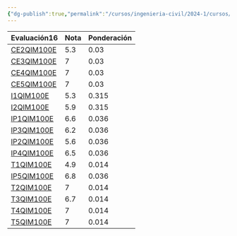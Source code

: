 ```yaml
---
{"dg-publish":true,"permalink":"/cursos/ingenieria-civil/2024-1/cursos/qim-100-e/"}
---
```


<div><table class="dataview table-view-table"><thead class="table-view-thead"><tr class="table-view-tr-header"><th class="table-view-th"><span>Evaluación</span><span class="dataview small-text">16</span></th><th class="table-view-th"><span>Nota</span></th><th class="table-view-th"><span>Ponderación</span></th></tr></thead><tbody class="table-view-tbody"><tr><td><span><a data-tooltip-position="top" aria-label="Cursos/Ingeniería Civil/2024-1/Evaluaciones/Química para Ingeniería/CE2QIM100E.md" data-href="Cursos/Ingeniería Civil/2024-1/Evaluaciones/Química para Ingeniería/CE2QIM100E.md" href="Cursos/Ingeniería Civil/2024-1/Evaluaciones/Química para Ingeniería/CE2QIM100E.md" class="original-internal-link" target="_blank" rel="noopener nofollow" style="display: none;">CE2QIM100E</a><a data-tooltip-position="top" aria-label="Cursos/Ingeniería Civil/2024-1/Evaluaciones/Química para Ingeniería/CE2QIM100E.md" data-href="Cursos/Ingeniería Civil/2024-1/Evaluaciones/Química para Ingeniería/CE2QIM100E.md" href="Cursos/Ingeniería Civil/2024-1/Evaluaciones/Química para Ingeniería/CE2QIM100E.md" class="internal-link mathLink-internal-link" target="_blank" rel="noopener nofollow">CE2QIM100E</a></span></td><td>5.3</td><td><span>0.03</span></td></tr><tr><td><span><a data-tooltip-position="top" aria-label="Cursos/Ingeniería Civil/2024-1/Evaluaciones/Química para Ingeniería/CE3QIM100E.md" data-href="Cursos/Ingeniería Civil/2024-1/Evaluaciones/Química para Ingeniería/CE3QIM100E.md" href="Cursos/Ingeniería Civil/2024-1/Evaluaciones/Química para Ingeniería/CE3QIM100E.md" class="original-internal-link" target="_blank" rel="noopener nofollow" style="display: none;">CE3QIM100E</a><a data-tooltip-position="top" aria-label="Cursos/Ingeniería Civil/2024-1/Evaluaciones/Química para Ingeniería/CE3QIM100E.md" data-href="Cursos/Ingeniería Civil/2024-1/Evaluaciones/Química para Ingeniería/CE3QIM100E.md" href="Cursos/Ingeniería Civil/2024-1/Evaluaciones/Química para Ingeniería/CE3QIM100E.md" class="internal-link mathLink-internal-link" target="_blank" rel="noopener nofollow">CE3QIM100E</a></span></td><td>7</td><td><span>0.03</span></td></tr><tr><td><span><a data-tooltip-position="top" aria-label="Cursos/Ingeniería Civil/2024-1/Evaluaciones/Química para Ingeniería/CE4QIM100E.md" data-href="Cursos/Ingeniería Civil/2024-1/Evaluaciones/Química para Ingeniería/CE4QIM100E.md" href="Cursos/Ingeniería Civil/2024-1/Evaluaciones/Química para Ingeniería/CE4QIM100E.md" class="original-internal-link" target="_blank" rel="noopener nofollow" style="display: none;">CE4QIM100E</a><a data-tooltip-position="top" aria-label="Cursos/Ingeniería Civil/2024-1/Evaluaciones/Química para Ingeniería/CE4QIM100E.md" data-href="Cursos/Ingeniería Civil/2024-1/Evaluaciones/Química para Ingeniería/CE4QIM100E.md" href="Cursos/Ingeniería Civil/2024-1/Evaluaciones/Química para Ingeniería/CE4QIM100E.md" class="internal-link mathLink-internal-link" target="_blank" rel="noopener nofollow">CE4QIM100E</a></span></td><td>7</td><td><span>0.03</span></td></tr><tr><td><span><a data-tooltip-position="top" aria-label="Cursos/Ingeniería Civil/2024-1/Evaluaciones/Química para Ingeniería/CE5QIM100E.md" data-href="Cursos/Ingeniería Civil/2024-1/Evaluaciones/Química para Ingeniería/CE5QIM100E.md" href="Cursos/Ingeniería Civil/2024-1/Evaluaciones/Química para Ingeniería/CE5QIM100E.md" class="original-internal-link" target="_blank" rel="noopener nofollow" style="display: none;">CE5QIM100E</a><a data-tooltip-position="top" aria-label="Cursos/Ingeniería Civil/2024-1/Evaluaciones/Química para Ingeniería/CE5QIM100E.md" data-href="Cursos/Ingeniería Civil/2024-1/Evaluaciones/Química para Ingeniería/CE5QIM100E.md" href="Cursos/Ingeniería Civil/2024-1/Evaluaciones/Química para Ingeniería/CE5QIM100E.md" class="internal-link mathLink-internal-link" target="_blank" rel="noopener nofollow">CE5QIM100E</a></span></td><td>7</td><td><span>0.03</span></td></tr><tr><td><span><a data-tooltip-position="top" aria-label="Cursos/Ingeniería Civil/2024-1/Evaluaciones/Química para Ingeniería/I1QIM100E.md" data-href="Cursos/Ingeniería Civil/2024-1/Evaluaciones/Química para Ingeniería/I1QIM100E.md" href="Cursos/Ingeniería Civil/2024-1/Evaluaciones/Química para Ingeniería/I1QIM100E.md" class="original-internal-link" target="_blank" rel="noopener nofollow" style="display: none;">I1QIM100E</a><a data-tooltip-position="top" aria-label="Cursos/Ingeniería Civil/2024-1/Evaluaciones/Química para Ingeniería/I1QIM100E.md" data-href="Cursos/Ingeniería Civil/2024-1/Evaluaciones/Química para Ingeniería/I1QIM100E.md" href="Cursos/Ingeniería Civil/2024-1/Evaluaciones/Química para Ingeniería/I1QIM100E.md" class="internal-link mathLink-internal-link" target="_blank" rel="noopener nofollow">I1QIM100E</a></span></td><td>5.3</td><td><span>0.315</span></td></tr><tr><td><span><a data-tooltip-position="top" aria-label="Cursos/Ingeniería Civil/2024-1/Evaluaciones/Química para Ingeniería/I2QIM100E.md" data-href="Cursos/Ingeniería Civil/2024-1/Evaluaciones/Química para Ingeniería/I2QIM100E.md" href="Cursos/Ingeniería Civil/2024-1/Evaluaciones/Química para Ingeniería/I2QIM100E.md" class="original-internal-link" target="_blank" rel="noopener nofollow" style="display: none;">I2QIM100E</a><a data-tooltip-position="top" aria-label="Cursos/Ingeniería Civil/2024-1/Evaluaciones/Química para Ingeniería/I2QIM100E.md" data-href="Cursos/Ingeniería Civil/2024-1/Evaluaciones/Química para Ingeniería/I2QIM100E.md" href="Cursos/Ingeniería Civil/2024-1/Evaluaciones/Química para Ingeniería/I2QIM100E.md" class="internal-link mathLink-internal-link" target="_blank" rel="noopener nofollow">I2QIM100E</a></span></td><td>5.9</td><td><span>0.315</span></td></tr><tr><td><span><a data-tooltip-position="top" aria-label="Cursos/Ingeniería Civil/2024-1/Evaluaciones/Química para Ingeniería/IP1QIM100E.md" data-href="Cursos/Ingeniería Civil/2024-1/Evaluaciones/Química para Ingeniería/IP1QIM100E.md" href="Cursos/Ingeniería Civil/2024-1/Evaluaciones/Química para Ingeniería/IP1QIM100E.md" class="original-internal-link" target="_blank" rel="noopener nofollow" style="display: none;">IP1QIM100E</a><a data-tooltip-position="top" aria-label="Cursos/Ingeniería Civil/2024-1/Evaluaciones/Química para Ingeniería/IP1QIM100E.md" data-href="Cursos/Ingeniería Civil/2024-1/Evaluaciones/Química para Ingeniería/IP1QIM100E.md" href="Cursos/Ingeniería Civil/2024-1/Evaluaciones/Química para Ingeniería/IP1QIM100E.md" class="internal-link mathLink-internal-link" target="_blank" rel="noopener nofollow">IP1QIM100E</a></span></td><td>6.6</td><td><span>0.036</span></td></tr><tr><td><span><a data-tooltip-position="top" aria-label="Cursos/Ingeniería Civil/2024-1/Evaluaciones/Química para Ingeniería/IP3QIM100E.md" data-href="Cursos/Ingeniería Civil/2024-1/Evaluaciones/Química para Ingeniería/IP3QIM100E.md" href="Cursos/Ingeniería Civil/2024-1/Evaluaciones/Química para Ingeniería/IP3QIM100E.md" class="original-internal-link" target="_blank" rel="noopener nofollow" style="display: none;">IP3QIM100E</a><a data-tooltip-position="top" aria-label="Cursos/Ingeniería Civil/2024-1/Evaluaciones/Química para Ingeniería/IP3QIM100E.md" data-href="Cursos/Ingeniería Civil/2024-1/Evaluaciones/Química para Ingeniería/IP3QIM100E.md" href="Cursos/Ingeniería Civil/2024-1/Evaluaciones/Química para Ingeniería/IP3QIM100E.md" class="internal-link mathLink-internal-link" target="_blank" rel="noopener nofollow">IP3QIM100E</a></span></td><td>6.2</td><td><span>0.036</span></td></tr><tr><td><span><a data-tooltip-position="top" aria-label="Cursos/Ingeniería Civil/2024-1/Evaluaciones/Química para Ingeniería/IP2QIM100E.md" data-href="Cursos/Ingeniería Civil/2024-1/Evaluaciones/Química para Ingeniería/IP2QIM100E.md" href="Cursos/Ingeniería Civil/2024-1/Evaluaciones/Química para Ingeniería/IP2QIM100E.md" class="original-internal-link" target="_blank" rel="noopener nofollow" style="display: none;">IP2QIM100E</a><a data-tooltip-position="top" aria-label="Cursos/Ingeniería Civil/2024-1/Evaluaciones/Química para Ingeniería/IP2QIM100E.md" data-href="Cursos/Ingeniería Civil/2024-1/Evaluaciones/Química para Ingeniería/IP2QIM100E.md" href="Cursos/Ingeniería Civil/2024-1/Evaluaciones/Química para Ingeniería/IP2QIM100E.md" class="internal-link mathLink-internal-link" target="_blank" rel="noopener nofollow">IP2QIM100E</a></span></td><td>5.6</td><td><span>0.036</span></td></tr><tr><td><span><a data-tooltip-position="top" aria-label="Cursos/Ingeniería Civil/2024-1/Evaluaciones/Química para Ingeniería/IP4QIM100E.md" data-href="Cursos/Ingeniería Civil/2024-1/Evaluaciones/Química para Ingeniería/IP4QIM100E.md" href="Cursos/Ingeniería Civil/2024-1/Evaluaciones/Química para Ingeniería/IP4QIM100E.md" class="original-internal-link" target="_blank" rel="noopener nofollow" style="display: none;">IP4QIM100E</a><a data-tooltip-position="top" aria-label="Cursos/Ingeniería Civil/2024-1/Evaluaciones/Química para Ingeniería/IP4QIM100E.md" data-href="Cursos/Ingeniería Civil/2024-1/Evaluaciones/Química para Ingeniería/IP4QIM100E.md" href="Cursos/Ingeniería Civil/2024-1/Evaluaciones/Química para Ingeniería/IP4QIM100E.md" class="internal-link mathLink-internal-link" target="_blank" rel="noopener nofollow">IP4QIM100E</a></span></td><td>6.5</td><td><span>0.036</span></td></tr><tr><td><span><a data-tooltip-position="top" aria-label="Cursos/Ingeniería Civil/2024-1/Evaluaciones/Química para Ingeniería/T1QIM100E.md" data-href="Cursos/Ingeniería Civil/2024-1/Evaluaciones/Química para Ingeniería/T1QIM100E.md" href="Cursos/Ingeniería Civil/2024-1/Evaluaciones/Química para Ingeniería/T1QIM100E.md" class="original-internal-link" target="_blank" rel="noopener nofollow" style="display: none;">T1QIM100E</a><a data-tooltip-position="top" aria-label="Cursos/Ingeniería Civil/2024-1/Evaluaciones/Química para Ingeniería/T1QIM100E.md" data-href="Cursos/Ingeniería Civil/2024-1/Evaluaciones/Química para Ingeniería/T1QIM100E.md" href="Cursos/Ingeniería Civil/2024-1/Evaluaciones/Química para Ingeniería/T1QIM100E.md" class="internal-link mathLink-internal-link" target="_blank" rel="noopener nofollow">T1QIM100E</a></span></td><td>4.9</td><td><span>0.014</span></td></tr><tr><td><span><a data-tooltip-position="top" aria-label="Cursos/Ingeniería Civil/2024-1/Evaluaciones/Química para Ingeniería/IP5QIM100E.md" data-href="Cursos/Ingeniería Civil/2024-1/Evaluaciones/Química para Ingeniería/IP5QIM100E.md" href="Cursos/Ingeniería Civil/2024-1/Evaluaciones/Química para Ingeniería/IP5QIM100E.md" class="original-internal-link" target="_blank" rel="noopener nofollow" style="display: none;">IP5QIM100E</a><a data-tooltip-position="top" aria-label="Cursos/Ingeniería Civil/2024-1/Evaluaciones/Química para Ingeniería/IP5QIM100E.md" data-href="Cursos/Ingeniería Civil/2024-1/Evaluaciones/Química para Ingeniería/IP5QIM100E.md" href="Cursos/Ingeniería Civil/2024-1/Evaluaciones/Química para Ingeniería/IP5QIM100E.md" class="internal-link mathLink-internal-link" target="_blank" rel="noopener nofollow">IP5QIM100E</a></span></td><td>6.8</td><td><span>0.036</span></td></tr><tr><td><span><a data-tooltip-position="top" aria-label="Cursos/Ingeniería Civil/2024-1/Evaluaciones/Química para Ingeniería/T2QIM100E.md" data-href="Cursos/Ingeniería Civil/2024-1/Evaluaciones/Química para Ingeniería/T2QIM100E.md" href="Cursos/Ingeniería Civil/2024-1/Evaluaciones/Química para Ingeniería/T2QIM100E.md" class="original-internal-link" target="_blank" rel="noopener nofollow" style="display: none;">T2QIM100E</a><a data-tooltip-position="top" aria-label="Cursos/Ingeniería Civil/2024-1/Evaluaciones/Química para Ingeniería/T2QIM100E.md" data-href="Cursos/Ingeniería Civil/2024-1/Evaluaciones/Química para Ingeniería/T2QIM100E.md" href="Cursos/Ingeniería Civil/2024-1/Evaluaciones/Química para Ingeniería/T2QIM100E.md" class="internal-link mathLink-internal-link" target="_blank" rel="noopener nofollow">T2QIM100E</a></span></td><td>7</td><td><span>0.014</span></td></tr><tr><td><span><a data-tooltip-position="top" aria-label="Cursos/Ingeniería Civil/2024-1/Evaluaciones/Química para Ingeniería/T3QIM100E.md" data-href="Cursos/Ingeniería Civil/2024-1/Evaluaciones/Química para Ingeniería/T3QIM100E.md" href="Cursos/Ingeniería Civil/2024-1/Evaluaciones/Química para Ingeniería/T3QIM100E.md" class="original-internal-link" target="_blank" rel="noopener nofollow" style="display: none;">T3QIM100E</a><a data-tooltip-position="top" aria-label="Cursos/Ingeniería Civil/2024-1/Evaluaciones/Química para Ingeniería/T3QIM100E.md" data-href="Cursos/Ingeniería Civil/2024-1/Evaluaciones/Química para Ingeniería/T3QIM100E.md" href="Cursos/Ingeniería Civil/2024-1/Evaluaciones/Química para Ingeniería/T3QIM100E.md" class="internal-link mathLink-internal-link" target="_blank" rel="noopener nofollow">T3QIM100E</a></span></td><td>6.7</td><td><span>0.014</span></td></tr><tr><td><span><a data-tooltip-position="top" aria-label="Cursos/Ingeniería Civil/2024-1/Evaluaciones/Química para Ingeniería/T4QIM100E.md" data-href="Cursos/Ingeniería Civil/2024-1/Evaluaciones/Química para Ingeniería/T4QIM100E.md" href="Cursos/Ingeniería Civil/2024-1/Evaluaciones/Química para Ingeniería/T4QIM100E.md" class="original-internal-link" target="_blank" rel="noopener nofollow" style="display: none;">T4QIM100E</a><a data-tooltip-position="top" aria-label="Cursos/Ingeniería Civil/2024-1/Evaluaciones/Química para Ingeniería/T4QIM100E.md" data-href="Cursos/Ingeniería Civil/2024-1/Evaluaciones/Química para Ingeniería/T4QIM100E.md" href="Cursos/Ingeniería Civil/2024-1/Evaluaciones/Química para Ingeniería/T4QIM100E.md" class="internal-link mathLink-internal-link" target="_blank" rel="noopener nofollow">T4QIM100E</a></span></td><td>7</td><td><span>0.014</span></td></tr><tr><td><span><a data-tooltip-position="top" aria-label="Cursos/Ingeniería Civil/2024-1/Evaluaciones/Química para Ingeniería/T5QIM100E.md" data-href="Cursos/Ingeniería Civil/2024-1/Evaluaciones/Química para Ingeniería/T5QIM100E.md" href="Cursos/Ingeniería Civil/2024-1/Evaluaciones/Química para Ingeniería/T5QIM100E.md" class="original-internal-link" target="_blank" rel="noopener nofollow" style="display: none;">T5QIM100E</a><a data-tooltip-position="top" aria-label="Cursos/Ingeniería Civil/2024-1/Evaluaciones/Química para Ingeniería/T5QIM100E.md" data-href="Cursos/Ingeniería Civil/2024-1/Evaluaciones/Química para Ingeniería/T5QIM100E.md" href="Cursos/Ingeniería Civil/2024-1/Evaluaciones/Química para Ingeniería/T5QIM100E.md" class="internal-link mathLink-internal-link" target="_blank" rel="noopener nofollow">T5QIM100E</a></span></td><td>7</td><td><span>0.014</span></td></tr></tbody></table></div><p><span><span class="math math-inline is-loaded"><mjx-container class="MathJax" jax="CHTML"><mjx-math class="MJX-TEX"><mjx-mstyle size="Lg"><mjx-texatom texclass="ORD"><mjx-mtext class="mjx-n"><mjx-c class="mjx-c4E"></mjx-c><mjx-c class="mjx-c46"></mjx-c><mjx-c class="mjx-c43"></mjx-c></mjx-mtext><mjx-mo class="mjx-n" space="4"><mjx-c class="mjx-c3D"></mjx-c></mjx-mo><mjx-mn class="mjx-n" space="4"><mjx-c class="mjx-c35"></mjx-c><mjx-c class="mjx-c2E"></mjx-c><mjx-c class="mjx-c39"></mjx-c></mjx-mn></mjx-texatom></mjx-mstyle></mjx-math></mjx-container></span></span></p>